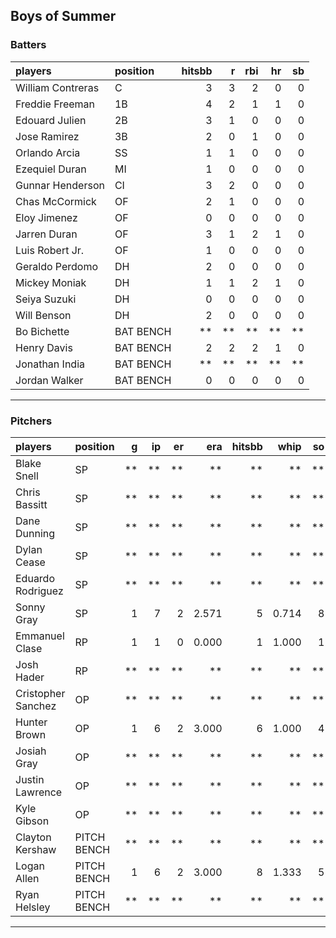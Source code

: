 ## Boys of Summer

### Batters

 
|players           |position  | hitsbb|  r| rbi| hr| sb| 
|:-----------------|:---------|------:|--:|---:|--:|--:| 
|William Contreras |C         |      3|  3|   2|  0|  0| 
|Freddie Freeman   |1B        |      4|  2|   1|  1|  0| 
|Edouard Julien    |2B        |      3|  1|   0|  0|  0| 
|Jose Ramirez      |3B        |      2|  0|   1|  0|  0| 
|Orlando Arcia     |SS        |      1|  1|   0|  0|  0| 
|Ezequiel Duran    |MI        |      1|  0|   0|  0|  0| 
|Gunnar Henderson  |CI        |      3|  2|   0|  0|  0| 
|Chas McCormick    |OF        |      2|  1|   0|  0|  0| 
|Eloy Jimenez      |OF        |      0|  0|   0|  0|  0| 
|Jarren Duran      |OF        |      3|  1|   2|  1|  0| 
|Luis Robert Jr.   |OF        |      1|  0|   0|  0|  0| 
|Geraldo Perdomo   |DH        |      2|  0|   0|  0|  0| 
|Mickey Moniak     |DH        |      1|  1|   2|  1|  0| 
|Seiya Suzuki      |DH        |      0|  0|   0|  0|  0| 
|Will Benson       |DH        |      2|  0|   0|  0|  0| 
|Bo Bichette       |BAT BENCH |     **| **|  **| **| **| 
|Henry Davis       |BAT BENCH |      2|  2|   2|  1|  0| 
|Jonathan India    |BAT BENCH |     **| **|  **| **| **| 
|Jordan Walker     |BAT BENCH |      0|  0|   0|  0|  0| 


* * *

### Pitchers

 
|players            |position    |  g| ip| er|   era| hitsbb|  whip| so|  w| sv| 
|:------------------|:-----------|--:|--:|--:|-----:|------:|-----:|--:|--:|--:| 
|Blake Snell        |SP          | **| **| **|    **|     **|    **| **| **| **| 
|Chris Bassitt      |SP          | **| **| **|    **|     **|    **| **| **| **| 
|Dane Dunning       |SP          | **| **| **|    **|     **|    **| **| **| **| 
|Dylan Cease        |SP          | **| **| **|    **|     **|    **| **| **| **| 
|Eduardo Rodriguez  |SP          | **| **| **|    **|     **|    **| **| **| **| 
|Sonny Gray         |SP          |  1|  7|  2| 2.571|      5| 0.714|  8|  1|  0| 
|Emmanuel Clase     |RP          |  1|  1|  0| 0.000|      1| 1.000|  1|  0|  1| 
|Josh Hader         |RP          | **| **| **|    **|     **|    **| **| **| **| 
|Cristopher Sanchez |OP          | **| **| **|    **|     **|    **| **| **| **| 
|Hunter Brown       |OP          |  1|  6|  2| 3.000|      6| 1.000|  4|  1|  0| 
|Josiah Gray        |OP          | **| **| **|    **|     **|    **| **| **| **| 
|Justin Lawrence    |OP          | **| **| **|    **|     **|    **| **| **| **| 
|Kyle Gibson        |OP          | **| **| **|    **|     **|    **| **| **| **| 
|Clayton Kershaw    |PITCH BENCH | **| **| **|    **|     **|    **| **| **| **| 
|Logan Allen        |PITCH BENCH |  1|  6|  2| 3.000|      8| 1.333|  5|  1|  0| 
|Ryan Helsley       |PITCH BENCH | **| **| **|    **|     **|    **| **| **| **| 


* * *


